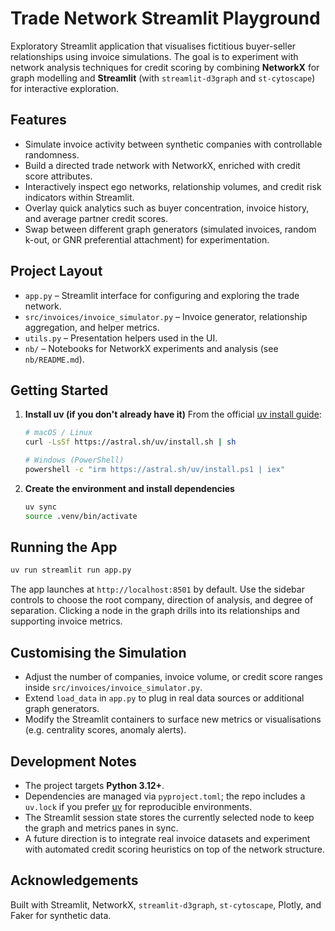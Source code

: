 # Trade Network Streamlit Playground

Exploratory Streamlit application that visualises fictitious buyer-seller relationships using invoice simulations. The goal is to experiment with network analysis techniques for credit scoring by combining **NetworkX** for graph modelling and **Streamlit** (with `streamlit-d3graph` and `st-cytoscape`) for interactive exploration.

## Features
- Simulate invoice activity between synthetic companies with controllable randomness.
- Build a directed trade network with NetworkX, enriched with credit score attributes.
- Interactively inspect ego networks, relationship volumes, and credit risk indicators within Streamlit.
- Overlay quick analytics such as buyer concentration, invoice history, and average partner credit scores.
- Swap between different graph generators (simulated invoices, random k-out, or GNR preferential attachment) for experimentation.

## Project Layout
- `app.py` – Streamlit interface for configuring and exploring the trade network.
- `src/invoices/invoice_simulator.py` – Invoice generator, relationship aggregation, and helper metrics.
- `utils.py` – Presentation helpers used in the UI.
- `nb/` – Notebooks for NetworkX experiments and analysis (see `nb/README.md`).

## Getting Started
1. **Install uv (if you don't already have it)**
   From the official [uv install guide](https://docs.astral.sh/uv/getting-started/installation/):
   ```bash
   # macOS / Linux
   curl -LsSf https://astral.sh/uv/install.sh | sh

   # Windows (PowerShell)
   powershell -c "irm https://astral.sh/uv/install.ps1 | iex"
   ```
2. **Create the environment and install dependencies**
   ```bash
   uv sync
   source .venv/bin/activate
   ```

## Running the App
```bash
uv run streamlit run app.py
```
The app launches at `http://localhost:8501` by default. Use the sidebar controls to choose the root company, direction of analysis, and degree of separation. Clicking a node in the graph drills into its relationships and supporting invoice metrics.

## Customising the Simulation
- Adjust the number of companies, invoice volume, or credit score ranges inside `src/invoices/invoice_simulator.py`.
- Extend `load_data` in `app.py` to plug in real data sources or additional graph generators.
- Modify the Streamlit containers to surface new metrics or visualisations (e.g. centrality scores, anomaly alerts).

## Development Notes
- The project targets **Python 3.12+**.
- Dependencies are managed via `pyproject.toml`; the repo includes a `uv.lock` if you prefer [uv](https://github.com/astral-sh/uv) for reproducible environments.
- The Streamlit session state stores the currently selected node to keep the graph and metrics panes in sync.
- A future direction is to integrate real invoice datasets and experiment with automated credit scoring heuristics on top of the network structure.

## Acknowledgements
Built with Streamlit, NetworkX, `streamlit-d3graph`, `st-cytoscape`, Plotly, and Faker for synthetic data.
